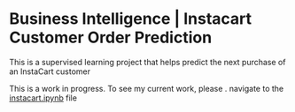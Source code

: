 # Business Intelligence | Instacart Customer Order Prediction
This is a supervised learning project that helps predict the next purchase of an InstaCart customer

This is a work in progress. To see my current work, please . navigate to the [instacart.ipynb](https://github.com/nazra-inari/Business_Intelligence_Instacart_Customer_Purchase_Prediction/blob/master/instacart.ipynb) file
